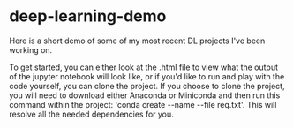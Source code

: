 # deep-learning-demo
Here is a short demo of some of my most recent DL projects I've been working on.

To get started, you can either look at the .html file to view what the output of the jupyter notebook will look like,
or if you'd like to run and play with the code yourself, you can clone the project. If you choose to clone the project,
you will need to download either Anaconda or Miniconda and then run this command within the project: 
'conda create --name <env> --file req.txt'. This will resolve all the needed dependencies for you.
